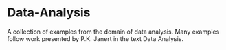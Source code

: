 Data-Analysis
=============

A collection of examples from the domain of data analysis. Many examples follow work presented by P.K. Janert in the text Data Analysis.